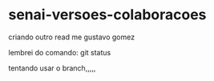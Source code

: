 # senai-versoes-colaboracoes
criando outro read me 
gustavo gomez

lembrei do comando: git status

tentando usar o branch,,,,,
